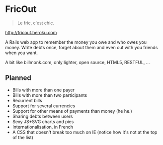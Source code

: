 FricOut
=======

> Le fric, c'est chic.

http://fricout.heroku.com

A Rails web app to remember the money you owe and who owes you money.
Write debts once, forget about them and even out with you friends when you want.

A bit like billmonk.com, only lighter, open source, HTML5, RESTFUL, …

Planned
-------

* Bills with more than one payer
* Bills with more than two participants
* Recurrent bills
* Support for several currencies
* Support for other means of payments than money (he he.)
* Sharing debts between users
* Sexy JS+SVG charts and pies
* Internationalisation, in French
* A CSS that doesn't break too much on IE (notice how it's not at the top of the list)
